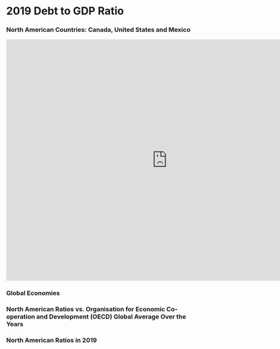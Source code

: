 # 2019 Debt to GDP Ratio 
### North American Countries: Canada, United States and Mexico

<iframe src="https://data.oecd.org/chart/6vxP" width="860" height="645" style="border: 0" mozallowfullscreen="true" webkitallowfullscreen="true" allowfullscreen="true"><a href="https://data.oecd.org/chart/6vxP" target="_blank">OECD Chart: General government debt, Total, % of GDP, Annual, 2019</a></iframe>

### Global Economies 
<div class="flourish-embed flourish-chart" data-src="visualisation/7700569"><script src="https://public.flourish.studio/resources/embed.js"></script></div>

### North American Ratios vs. Organisation for Economic Co-operation and Development (OECD) Global Average Over the Years
<div class="flourish-embed flourish-chart" data-src="visualisation/7700738"><script src="https://public.flourish.studio/resources/embed.js"></script></div>

### North American Ratios in 2019
<div class="flourish-embed" data-src="visualisation/7701057"><script src="https://public.flourish.studio/resources/embed.js"></script></div>
